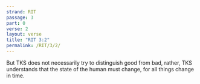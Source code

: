 ```yaml
---
strand: RIT
passage: 3
part: 0
verse: 2
layout: verse
title: "RIT 3:2"
permalink: /RIT/3/2/
---
```

But TKS does not necessarily try to distinguish good from bad, rather, TKS understands that the state of the human must change, for all things change in time.
